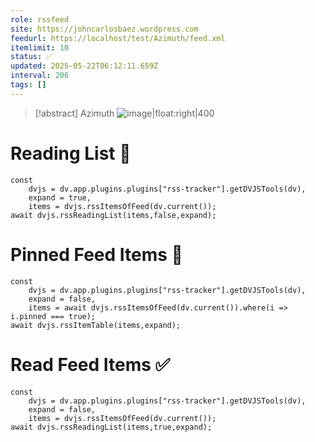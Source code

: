 ```yaml
---
role: rssfeed
site: https://johncarlosbaez.wordpress.com
feedurl: https://localhost/test/Azimuth/feed.xml
itemlimit: 10
status: ✅
updated: 2025-05-22T06:12:11.659Z
interval: 206
tags: []
---
```


> [!abstract] Azimuth
> ![image|float:right|400](https://s0.wp.com/i/buttonw-com.png) 

# Reading List 📑

~~~dataviewjs
const
	dvjs = dv.app.plugins.plugins["rss-tracker"].getDVJSTools(dv),
	expand = true,
	items = dvjs.rssItemsOfFeed(dv.current());
await dvjs.rssReadingList(items,false,expand);
~~~

# Pinned Feed Items 📍

~~~dataviewjs
const
	dvjs = dv.app.plugins.plugins["rss-tracker"].getDVJSTools(dv),
	expand = false,
	items = await dvjs.rssItemsOfFeed(dv.current()).where(i => i.pinned === true);
await dvjs.rssItemTable(items,expand);
~~~

# Read Feed Items ✅

~~~dataviewjs
const
	dvjs = dv.app.plugins.plugins["rss-tracker"].getDVJSTools(dv),
	expand = false,
	items = dvjs.rssItemsOfFeed(dv.current());
await dvjs.rssReadingList(items,true,expand);
~~~